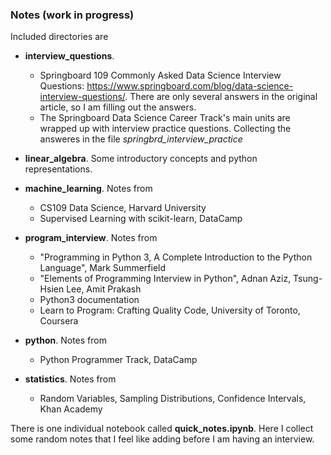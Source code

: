 ### Notes (work in progress)

Included directories are

* **interview_questions**. 
  * Springboard 109 Commonly Asked Data Science Interview Questions: https://www.springboard.com/blog/data-science-interview-questions/. There are only several answers in the original article, so I am filling out the answers.
  * The Springboard Data Science Career Track's main units are wrapped up with interview practice questions. Collecting the answeres in the file *springbrd_interview_practice*
  
* **linear_algebra**. Some introductory concepts and python representations.

* **machine_learning**. Notes from
  * CS109 Data Science, Harvard University 
  * Supervised Learning with scikit-learn, DataCamp
 
* **program_interview**. Notes from 
  * "Programming in Python 3, A Complete Introduction to the Python Language", Mark Summerfield
  * "Elements of Programming Interview in Python", Adnan Aziz, Tsung-Hsien Lee, Amit Prakash
  * Python3 documentation
  * Learn to Program: Crafting Quality Code, University of Toronto, Coursera
 
* **python**. Notes from
  * Python Programmer Track, DataCamp
  
* **statistics**. Notes from
  * Random Variables, Sampling Distributions, Confidence Intervals, Khan Academy
  
  
There is one individual notebook called **quick_notes.ipynb**. Here I collect some random notes that I feel like adding before I am having an interview.
